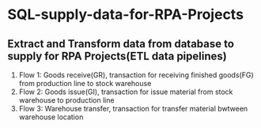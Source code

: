 # SQL-supply-data-for-RPA-Projects
## Extract and Transform data from database to supply for RPA Projects(ETL data pipelines)

1) Flow 1: Goods receive(GR), transaction for receiving finished goods(FG) from production line to stock warehouse
2) Flow 2: Goods issue(GI), transaction for issue material from stock warehouse to production line
3) Flow 3: Warehouse transfer, transaction for transfer material bwtween warehouse location 
